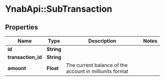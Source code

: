 # YnabApi::SubTransaction

## Properties
Name | Type | Description | Notes
------------ | ------------- | ------------- | -------------
**id** | **String** |  | 
**transaction_id** | **String** |  | 
**amount** | **Float** | The current balance of the account in milliunits format | 


